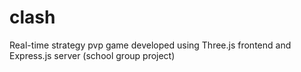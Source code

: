 # clash
Real-time strategy pvp game developed using Three.js frontend and Express.js server (school group project)
